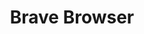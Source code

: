 ---
codehost: https://github.com/https://github.com/brave
facebook: https://facebook.com/BraveSoftware
logohandle: brave
sort: brave
title: Brave Browser
twitter: https://x.com/brave
website: https://brave.com/
wikipedia: https://en.wikipedia.org/wiki/Brave_(web_browser)
youtube: https://youtube.com/bravesoftware
---